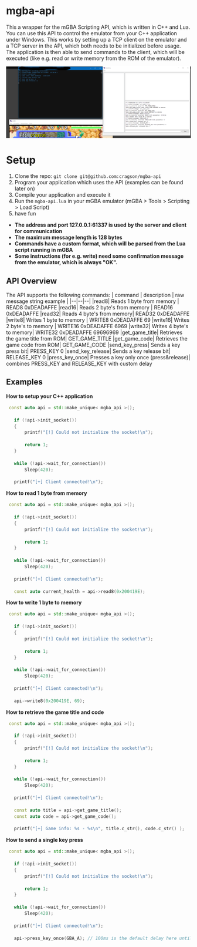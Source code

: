 # mgba-api

This a wrapper for the mGBA Scripting API, which is written in C++ and Lua.
You can use this API to control the emulator from your C++ application under Windows.
This works by setting up a TCP client on the emulator and a TCP server in the API, which both needs to be initialized before usage.
The application is then able to send commands to the client, which will be executed (like e.g. read or write memory from the ROM of the emulator).

![The first preview picture](res/preview-1.png)

# Setup

 1. Clone the repo: `git clone git@github.com:cragson/mgba-api`
 2. Program your application which uses the API (examples can be found later on)
 3. Compile your application and execute it
 4. Run the `mgba-api.lua` in your mGBA emulator (mGBA > Tools > Scripting > Load Script)
 5. have fun


 - **The address and port  127.0.0.1:61337 is used by the server and client for communication**
 - **The maximum message length is 128 bytes**
 - **Commands have a custom format, which will be parsed from the Lua script running in mGBA**
 - **Some instructions (for e.g. write) need some confirmation message from the emulator, which is always "OK".**

## API Overview

The API supports the following commands:
| command  | description | raw message string example |
|--|--|--|
|read8| Reads 1 byte from memory | READ8 0xDEADAFFE
|read16| Reads 2 byte's from memory | READ16 0xDEADAFFE
|read32| Reads 4 byte's from memory| READ32 0xDEADAFFE 
|write8| Writes 1 byte to memory | WRITE8 0xDEADAFFE 69
|write16| Writes 2 byte's to memory | WRITE16 0xDEADAFFE 6969
|write32| Writes 4 byte's to memory| WRITE32 0xDEADAFFE 69696969
|get_game_title| Retrieves the game title from ROM| GET_GAME_TITLE
|get_game_code| Retrieves the game code from ROM| GET_GAME_CODE
|send_key_press| Sends a key press bit| PRESS_KEY 0
|send_key_release| Sends a key release bit| RELEASE_KEY 0
|press_key_once| Presses a key only once (press&release)| combines PRESS_KEY and RELEASE_KEY with custom delay


## Examples
**How to setup your C++ application** 
 ```cpp
  const auto api = std::make_unique< mgba_api >();

    if (!api->init_socket())
    {
        printf("[!] Could not initialize the socket!\n");

        return 1;
    }

    while (!api->wait_for_connection())
        Sleep(420);

    printf("[+] Client connected!\n");
  ```

**How to read 1 byte from memory** 
 ```cpp
  const auto api = std::make_unique< mgba_api >();

    if (!api->init_socket())
    {
        printf("[!] Could not initialize the socket!\n");

        return 1;
    }

    while (!api->wait_for_connection())
        Sleep(420);
    
    printf("[+] Client connected!\n");
    
    const auto current_health = api->read8(0x200419E);
  ```
**How to write 1 byte to memory** 
 ```cpp
  const auto api = std::make_unique< mgba_api >();

    if (!api->init_socket())
    {
        printf("[!] Could not initialize the socket!\n");

        return 1;
    }

    while (!api->wait_for_connection())
        Sleep(420);
   
    printf("[+] Client connected!\n");
        
    api->write8(0x200419E, 69);
  ```
  **How to retrieve the game title and code** 
 ```cpp
  const auto api = std::make_unique< mgba_api >();

    if (!api->init_socket())
    {
        printf("[!] Could not initialize the socket!\n");

        return 1;
    }

    while (!api->wait_for_connection())
        Sleep(420);
   
    printf("[+] Client connected!\n");
        
    const auto title = api->get_game_title();
	const auto code = api->get_game_code();

	printf("[+] Game info: %s - %s\n", title.c_str(), code.c_str() );
  ```
   **How to send a single key press** 
 ```cpp
  const auto api = std::make_unique< mgba_api >();

    if (!api->init_socket())
    {
        printf("[!] Could not initialize the socket!\n");

        return 1;
    }

    while (!api->wait_for_connection())
        Sleep(420);
   
    printf("[+] Client connected!\n");
        
    api->press_key_once(GBA_A); // 100ms is the default delay here until the key will be released
  ```

